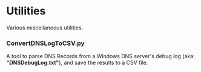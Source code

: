# Utilities
Various miscellaneous utilities.

### ConvertDNSLogToCSV.py
A tool to parse DNS Records from a Windows DNS server's debug log (aka: **"DNSDebugLog.txt"**), and save the results to a CSV file.

